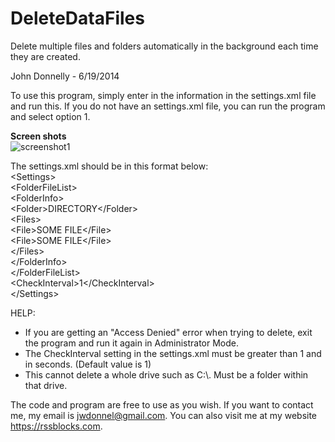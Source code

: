DeleteDataFiles
===============

Delete multiple files and folders automatically in the background each time they are created.


John Donnelly - 6/19/2014

To use this program, simply enter in the information in the settings.xml file and run this. 
If you do not have an settings.xml file, you can run the program and select option 1.


<b>Screen shots</b><br />
<img alt="screenshot1" src="http://my4dashboards.com/CloudFiles/73e09d1a-6522-4332-9822-983b19e94c38.PNG" />

The settings.xml should be in this format below:
<br />
&lt;Settings&gt;
<br />
    &lt;FolderFileList&gt;
    <br />
        &lt;FolderInfo&gt;
        <br />
            &lt;Folder&gt;DIRECTORY&lt;/Folder&gt;
            <br />
            &lt;Files&gt;
            <br />
                &lt;File&gt;SOME FILE&lt;/File&gt;
                <br />
                &lt;File&gt;SOME FILE&lt;/File&gt;
                <br />
            &lt;/Files&gt;
            <br />
        &lt;/FolderInfo&gt;
        <br />
    &lt;/FolderFileList&gt;
    <br />
    &lt;CheckInterval&gt;1&lt;/CheckInterval&gt;
    <br />
&lt;/Settings&gt;


HELP:
 - If you are getting an "Access Denied" error when trying to delete, exit the program and run it again in Administrator Mode.
 - The CheckInterval setting in the settings.xml must be greater than 1 and in seconds. (Default value is 1)
 - This cannot delete a whole drive such as C:\\. Must be a folder within that drive.


The code and program are free to use as you wish.
If you want to contact me, my email is jwdonnel@gmail.com. You can also visit me at my website https://rssblocks.com.
